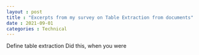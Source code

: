 ```yaml
---
layout : post
title : "Excerpts from my survey on Table Extraction from documents"
date : 2021-09-01
categories : Technical
---
```


Define table extraction
Did this, when you were 